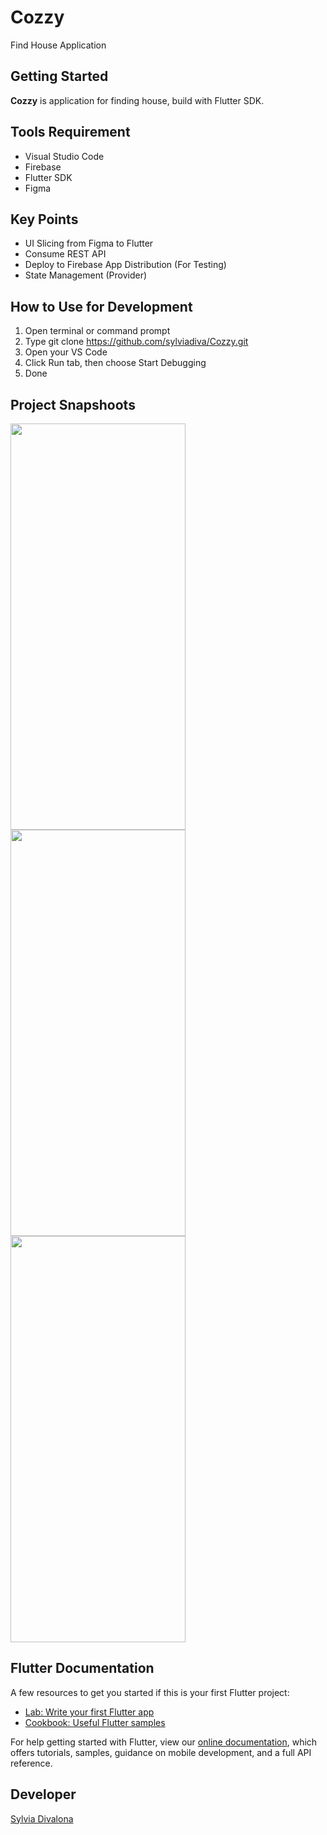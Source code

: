 # Cozzy

Find House Application

## Getting Started

**Cozzy** is application for finding house, build with Flutter SDK.

## Tools Requirement
- Visual Studio Code
- Firebase
- Flutter SDK
- Figma

## Key Points
- UI Slicing from Figma to Flutter
- Consume REST API
- Deploy to Firebase App Distribution (For Testing)
- State Management (Provider)

## How to Use for Development
1. Open terminal or command prompt
2. Type git clone https://github.com/sylviadiva/Cozzy.git 
3. Open your VS Code 
4. Click Run tab, then choose Start Debugging
5. Done

## Project Snapshoots
<img src="https://user-images.githubusercontent.com/33641023/138045351-79a93580-a0f2-4045-82e6-a8ee36393a78.jpeg" width="280" height="650">
<img src="https://user-images.githubusercontent.com/33641023/138045452-1c39dca8-4251-46be-b0ed-66b5f3221856.jpeg" width="280" height="650">
<img src="https://user-images.githubusercontent.com/33641023/138045481-42fefd24-aac6-4912-96f4-d2f96a03b94e.jpeg" width="280" height="650">

## Flutter Documentation
A few resources to get you started if this is your first Flutter project:

- [Lab: Write your first Flutter app](https://flutter.dev/docs/get-started/codelab)
- [Cookbook: Useful Flutter samples](https://flutter.dev/docs/cookbook)

For help getting started with Flutter, view our
[online documentation](https://flutter.dev/docs), which offers tutorials,
samples, guidance on mobile development, and a full API reference.

## Developer

<a href="https://github.com/sylviadiva" target="__blank">Sylvia Divalona</a>
